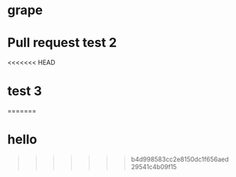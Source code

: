 # grape

# Pull request test 2

<<<<<<< HEAD
# test 3
=======
# hello 
>>>>>>> b4d998583cc2e8150dc1f656aed29541c4b09f15

